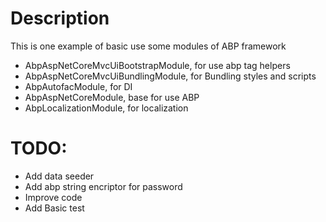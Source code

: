 # Description

This is one example of basic use some modules of ABP framework


- AbpAspNetCoreMvcUiBootstrapModule, for use abp tag helpers 
- AbpAspNetCoreMvcUiBundlingModule, for Bundling styles and scripts 
- AbpAutofacModule, for DI
- AbpAspNetCoreModule, base for use ABP 
- AbpLocalizationModule, for localization

# TODO: 
- Add data seeder
- Add abp string encriptor for password
- Improve code
- Add Basic test
